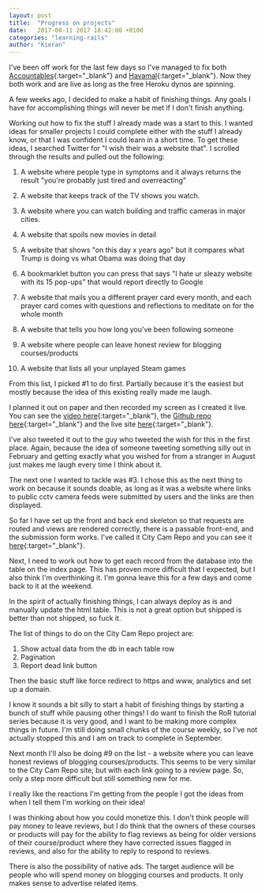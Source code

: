 ```yaml
---
layout: post
title:  "Progress on projects"
date:   2017-08-11 2017 18:42:00 +0100
categories: "learning-rails"
author: "Kieran"
---
```

I've been off work for the last few days so I've managed to fix both [Accountables](https://accountables.herokuapp.com){:target="_blank"} and [Havamal](https://havamal.herokuapp.com/){:target="_blank"}. Now they both work and are live as long as the free Heroku dynos are spinning.

A few weeks ago, I decided to make a habit of finishing things. Any goals I have for accomplishing things will never be met if I don't finish anything.

Working out how to fix the stuff I already made was a start to this. I wanted ideas for smaller projects I could complete either with the stuff I already know, or that I was confident I could learn in a short time. To get these ideas, I searched Twitter for "I wish their was a website that". I scrolled through the results and pulled out the following:

1. A website where people type in symptoms and it always returns the result "you're probably just tired and overreacting"

2. A website that keeps track of the TV shows you watch.

3. A website where you can watch building and traffic cameras in major cities.

4. A website that spoils new movies in detail

5. A website that shows "on this day x years ago" but it compares what Trump is doing vs what Obama was doing that day

6. A bookmarklet button you can press that says "I hate ur sleazy website with its 15 pop-ups" that would report directly to Google

7. A website that mails you a different prayer card every month, and each prayer card comes with questions and reflections to meditate on for the whole month

8. A website that tells you how long you've been following someone

9. A website where people can leave honest review for blogging courses/products

10. A website that lists all your unplayed Steam games

From this list, I picked #1 to do first. Partially because it's the easiest but mostly because the idea of this existing really made me laugh.

I planned it out on paper and then recorded my screen as I created it live. You can see the [video here](https://www.youtube.com/watch?v=Xso-YdGLwhl){:target="_blank"}, the [Github repo here](https://github.com/keerin/symptoms){:target="_blank"} and the live site [here](https://checkyoursymptoms.herokuapp.com/){:target="_blank"}.

I've also tweeted it out to the guy who tweeted the wish for this in the first place. Again, because the idea of someone tweeting something silly out in February and getting exactly what you wished for from a stranger in August just makes me laugh every time I think about it.

The next one I wanted to tackle was #3. I chose this as the next thing to work on because it sounds doable, as long as it was a website where links to public cctv camera feeds were submitted by users and the links are then displayed.

So far I have set up the front and back end skeleton so that requests are routed and views are rendered correctly, there is a passable front-end, and the submission form works. I've called it City Cam Repo and you can see it [here](https://citycamrepo.herokuapp.com/){:target="_blank"}.

Next, I need to work out how to get each record from the database into the table on the index page. This has proven more difficult that I expected, but I also think I'm overthinking it. I'm gonna leave this for a few days and come back to it at the weekend.

In the spirit of actually finishing things, I can always deploy as is and manually update the html table. This is not a great option but shipped is better than not shipped, so fuck it.

The list of things to do on the City Cam Repo project are:

1. Show actual data from the db in each table row
2. Pagination
3. Report dead link button

Then the basic stuff like force redirect to https and www, analytics and set up a domain.

I know it sounds a bit silly to start a habit of finishing things by starting a bunch of stuff while pausing other things! I do want to finish the RoR tutorial series because it is very good, and I want to be making more complex things in future. I'm still doing small chunks of the course weekly, so I've not actually stopped this and I am on track to complete in September.

Next month I'll also be doing #9 on the list - a website where you can leave honest reviews of blogging courses/products. This seems to be very similar to the City Cam Repo site, but with each link going to a review page. So, only a step more difficult but still something new for me.

I really like the reactions I'm getting from the people I got the ideas from when I tell them I'm working on their idea!

I was thinking about how you could monetize this. I don't think people will pay money to leave reviews, but I do think that the owners of these courses or products will pay for the ability to flag reviews as being for older versions of their course/product where they have corrected issues flagged in reviews, and also for the ability to reply to respond to reviews.

There is also the possibility of native ads. The target audience will be people who will spend money on blogging courses and products. It only makes sense to advertise related items.

